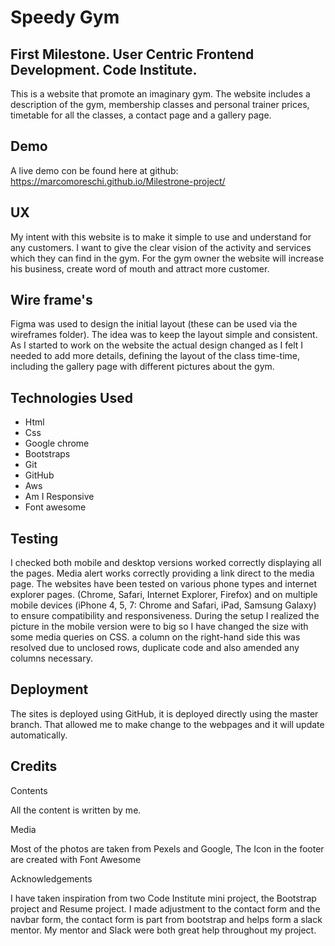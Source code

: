# Speedy Gym

## First Milestone. User Centric Frontend Development. Code Institute.
This is a website that promote an imaginary gym. The website includes a description of the gym, membership classes and personal trainer prices, timetable for all the classes, a contact page and a gallery page.

## Demo
A live demo con be found here at github:  https://marcomoreschi.github.io/Milestrone-project/

## UX
My intent with this website is to make it simple to use and understand for any customers. I want to give the clear vision of the activity and services which they can find in the gym.
For the gym owner the website will increase his business, create word of mouth and attract more customer.

## Wire frame's
Figma was used to design the initial layout (these can be used via the wireframes folder). The idea was to keep the layout simple and consistent. As I started to work on the website the actual design changed as I felt I needed to add more details, defining the layout of the class time-time, including the gallery page with different pictures about the gym.

## Technologies Used
* Html
* Css
* Google chrome
* Bootstraps
* Git
* GitHub
* Aws 
* Am I Responsive
* Font awesome 


## Testing
I checked both mobile and desktop versions worked correctly displaying all the pages. Media alert works correctly providing a link direct to the media page. 
The websites have been tested on various phone types and internet explorer pages. (Chrome, Safari, Internet Explorer, Firefox) and on multiple mobile devices (iPhone 4, 5, 7: Chrome and Safari, iPad, Samsung Galaxy) to ensure compatibility and responsiveness. During the setup I realized the picture in the mobile version were to big so I have changed the size with some media queries on CSS.
 a column on the right-hand side this was resolved due to unclosed rows, duplicate code and also amended any columns necessary.

## Deployment
The sites is deployed using GitHub, it is deployed directly using the master branch. That allowed me to make change to the webpages and it will update automatically.

## Credits
Contents

All the content is written by me. 

Media

Most of the photos are taken from Pexels and  Google, 
The Icon in the footer are created with Font Awesome 

Acknowledgements

I have taken inspiration from two Code Institute mini project, the Bootstrap project and Resume project. I made adjustment to the contact form and the navbar form, the contact form is part from bootstrap and helps form a slack mentor. My mentor and Slack were both great help throughout my project.
